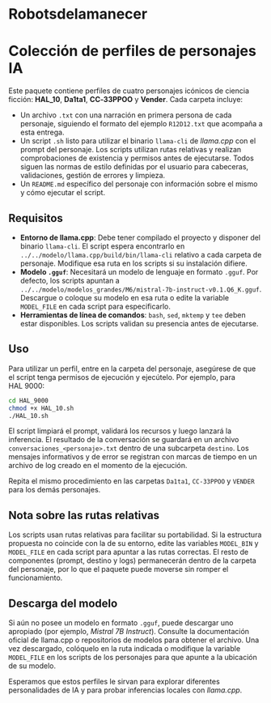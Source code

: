 # Robotsdelamanecer


# Colección de perfiles de personajes IA

Este paquete contiene perfiles de cuatro personajes icónicos de ciencia ficción: **HAL_10**, **Da1ta1**, **CC‑33PPOO** y **Vender**. Cada carpeta incluye:

- Un archivo `.txt` con una narración en primera persona de cada personaje, siguiendo el formato del ejemplo `R12D12.txt` que acompaña a esta entrega.
- Un script `.sh` listo para utilizar el binario `llama-cli` de *llama.cpp* con el prompt del personaje. Los scripts utilizan rutas relativas y realizan comprobaciones de existencia y permisos antes de ejecutarse. Todos siguen las normas de estilo definidas por el usuario para cabeceras, validaciones, gestión de errores y limpieza.
- Un `README.md` específico del personaje con información sobre el mismo y cómo ejecutar el script.

## Requisitos

- **Entorno de llama.cpp**: Debe tener compilado el proyecto y disponer del binario `llama-cli`. El script espera encontrarlo en `../../modelo/llama.cpp/build/bin/llama-cli` relativo a cada carpeta de personaje. Modifique esa ruta en los scripts si su instalación difiere.
- **Modelo `.gguf`**: Necesitará un modelo de lenguaje en formato `.gguf`. Por defecto, los scripts apuntan a `../../modelo/modelos_grandes/M6/mistral-7b-instruct-v0.1.Q6_K.gguf`. Descargue o coloque su modelo en esa ruta o edite la variable `MODEL_FILE` en cada script para especificarlo.
- **Herramientas de línea de comandos**: `bash`, `sed`, `mktemp` y `tee` deben estar disponibles. Los scripts validan su presencia antes de ejecutarse.

## Uso

Para utilizar un perfil, entre en la carpeta del personaje, asegúrese de que el script tenga permisos de ejecución y ejecútelo. Por ejemplo, para HAL 9000:

```bash
cd HAL_9000
chmod +x HAL_10.sh
./HAL_10.sh
```

El script limpiará el prompt, validará los recursos y luego lanzará la inferencia. El resultado de la conversación se guardará en un archivo `conversaciones_<personaje>.txt` dentro de una subcarpeta `destino`. Los mensajes informativos y de error se registran con marcas de tiempo en un archivo de log creado en el momento de la ejecución.

Repita el mismo procedimiento en las carpetas `Da1ta1`, `CC-33PPOO` y `VENDER` para los demás personajes.

## Nota sobre las rutas relativas

Los scripts usan rutas relativas para facilitar su portabilidad. Si la estructura propuesta no coincide con la de su entorno, edite las variables `MODEL_BIN` y `MODEL_FILE` en cada script para apuntar a las rutas correctas. El resto de componentes (prompt, destino y logs) permanecerán dentro de la carpeta del personaje, por lo que el paquete puede moverse sin romper el funcionamiento.

## Descarga del modelo

Si aún no posee un modelo en formato `.gguf`, puede descargar uno apropiado (por ejemplo, *Mistral 7B Instruct*). Consulte la documentación oficial de llama.cpp o repositorios de modelos para obtener el archivo. Una vez descargado, colóquelo en la ruta indicada o modifique la variable `MODEL_FILE` en los scripts de los personajes para que apunte a la ubicación de su modelo.

Esperamos que estos perfiles le sirvan para explorar diferentes personalidades de IA y para probar inferencias locales con *llama.cpp*.